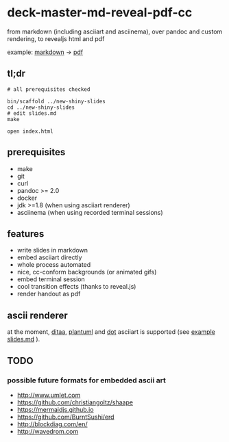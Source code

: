# deck-master-md-reveal-pdf-cc

from markdown (including asciiart and asciinema),
over pandoc and custom rendering,
to revealjs html and pdf

example:
[markdown](https://raw.githubusercontent.com/arnehilmann/deck-master-md-reveal-pdf-cc/master/slides.md)
->
[pdf](example/deck-master-md-reveal-pdf-cc.pdf)


## tl;dr

```
# all prerequisites checked

bin/scaffold ../new-shiny-slides
cd ../new-shiny-slides
# edit slides.md
make

open index.html
```


## prerequisites

* make
* git
* curl
* pandoc >= 2.0
* docker
* jdk >=1.8 (when using asciiart renderer)
* asciinema (when using recorded terminal sessions)


## features

* write slides in markdown
* embed asciiart directly
* whole process automated
* nice, cc-conform backgrounds (or animated gifs)
* embed terminal session
* cool transition effects (thanks to reveal.js)
* render handout as pdf


## ascii renderer

at the moment,
[ditaa](https://github.com/stathissideris/ditaa),
[plantuml](http://plantuml.com/PlantUML_Language_Reference_Guide.pdf)
and
[dot](http://www.graphviz.org/content/dot-language)
asciiart is supported (see
[example slides.md](https://raw.githubusercontent.com/arnehilmann/deck-master-md-reveal-pdf-cc/master/slides.md)
).


## TODO

### possible future formats for embedded ascii art

* http://www.umlet.com
* https://github.com/christiangoltz/shaape
* https://mermaidjs.github.io
* https://github.com/BurntSushi/erd
* http://blockdiag.com/en/
* http://wavedrom.com
